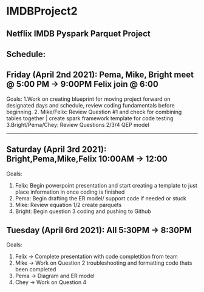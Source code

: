 # IMDBProject2


Netflix IMDB Pyspark Parquet Project
----


Schedule:
---
Friday (April 2nd 2021): Pema, Mike, Bright meet @ 5:00 PM -> 9:00PM Felix join @ 6:00
---
Goals:
1.Work on creating blueprint for moving project forward on designated days and schedule, review coding fundamentals before beginning.
2. Mike/Felix: Review Question #1 and check for combining tables together | create spark framework template for code testing
3.Bright/Pema/Chey: Review Questions 2/3/4 QEP model 

---
Saturday (April 3rd 2021): Bright,Pema,Mike,Felix 10:00AM -> 12:00
---
Goals:
1. Felix: Begin powerpoint presentation and start creating a template to just place information in once coding is finished
2. Pema: Begin drafting the ER model/ support code if needed or stuck
3. Mike: Review equation 1/2 create parquets
4. Bright: Begin question 3 coding and pushing to Github


Tuesday (April 6rd 2021): All 5:30PM -> 8:30PM
---
Goals:
1. Felix -> Complete presentation with code completition from team
2. Mike -> Work on Question 2 troubleshooting and formatting code thats been completed
3. Pema -> Diagram and ER model
4. Chey -> Work on Question 4
